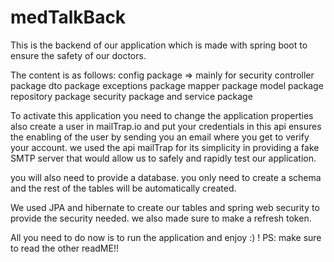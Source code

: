 # medTalkBack
This is the backend of our application which is made with spring boot to ensure the safety of our doctors.

The content is as follows:
config package => mainly for security
controller package
dto package
exceptions package
mapper package
model package 
repository package
security package
and service package

To activate this application you need to change the application properties also create a user in mailTrap.io and put your credentials in this api ensures the enabling of the user by sending you an email where you get to verify your account. we used the api mailTrap for its simplicity in providing a fake SMTP server that would allow us to safely and rapidly test our application.

you will also need to provide a database. you only need to create a schema and the rest of the tables will be automatically created.

We used JPA and hibernate to create our tables and spring web security to provide the security needed. we also made sure to make a refresh token.

All you need to do now is to run the application and enjoy :) !
PS: make sure to read the other readME!!
